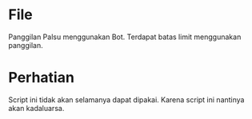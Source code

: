 # File
Panggilan Palsu menggunakan Bot.
Terdapat batas limit menggunakan panggilan.


# Perhatian
Script ini tidak akan selamanya dapat dipakai.
Karena script ini nantinya akan kadaluarsa.
